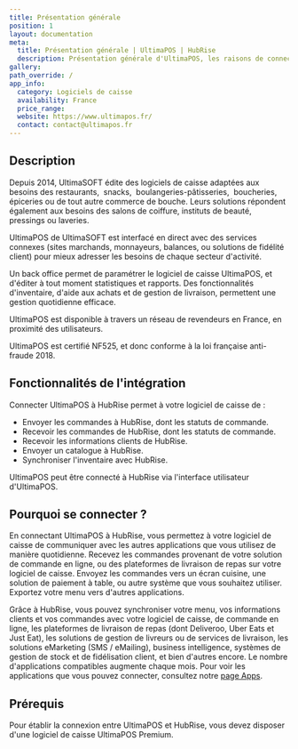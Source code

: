 ```yaml
---
title: Présentation générale
position: 1
layout: documentation
meta:
  title: Présentation générale | UltimaPOS | HubRise
  description: Présentation générale d'UltimaPOS, les raisons de connecter votre caisse UltimaPOS à HubRise et les fonctionnalités de l'intégration avec HubRise.
gallery:
path_override: /
app_info:
  category: Logiciels de caisse
  availability: France
  price_range:
  website: https://www.ultimapos.fr/
  contact: contact@ultimapos.fr
---
```


## Description

Depuis 2014, UltimaSOFT édite des logiciels de caisse adaptées aux besoins des restaurants,  snacks,  boulangeries-pâtisseries,  boucheries, épiceries ou de tout autre commerce de bouche. Leurs solutions répondent également aux besoins des salons de coiffure, instituts de beauté, pressings ou laveries.

UltimaPOS de UltimaSOFT est interfacé en direct avec des services connexes (sites marchands, monnayeurs, balances, ou solutions de fidélité client) pour mieux adresser les besoins de chaque secteur d'activité.

Un back office permet de paramétrer le logiciel de caisse UltimaPOS, et d'éditer à tout moment statistiques et rapports. Des fonctionnalités d'inventaire, d'aide aux achats et de gestion de livraison, permettent une gestion quotidienne efficace.

UltimaPOS est disponible à travers un réseau de revendeurs en France, en proximité des utilisateurs.

UltimaPOS est certifié NF525, et donc conforme à la loi française anti-fraude 2018.

## Fonctionnalités de l'intégration

Connecter UltimaPOS à HubRise permet à votre logiciel de caisse de :

- Envoyer les commandes à HubRise, dont les statuts de commande.
- Recevoir les commandes de HubRise, dont les statuts de commande.
- Recevoir les informations clients de HubRise.
- Envoyer un catalogue à HubRise.
- Synchroniser l'inventaire avec HubRise.

UltimaPOS peut être connecté à HubRise via l'interface utilisateur d'UltimaPOS.

## Pourquoi se connecter ?

En connectant UltimaPOS à HubRise, vous permettez à votre logiciel de caisse de communiquer avec les autres applications que vous utilisez de manière quotidienne. Recevez les commandes provenant de votre solution de commande en ligne, ou des plateformes de livraison de repas sur votre logiciel de caisse. Envoyez les commandes vers un écran cuisine, une solution de paiement à table, ou autre système que vous souhaitez utiliser. Exportez votre menu vers d'autres applications.

Grâce à HubRise, vous pouvez synchroniser votre menu, vos informations clients et vos commandes avec votre logiciel de caisse, de commande en ligne, les plateformes de livraison de repas (dont Deliveroo, Uber Eats et Just Eat), les solutions de gestion de livreurs ou de services de livraison, les solutions eMarketing (SMS / eMailing), business intelligence, systèmes de gestion de stock et de fidélisation client, et bien d'autres encore. Le nombre d'applications compatibles augmente chaque mois. Pour voir les applications que vous pouvez connecter, consultez notre [page Apps](/apps).

## Prérequis

Pour établir la connexion entre UltimaPOS et HubRise, vous devez disposer d'une logiciel de caisse UltimaPOS Premium.
